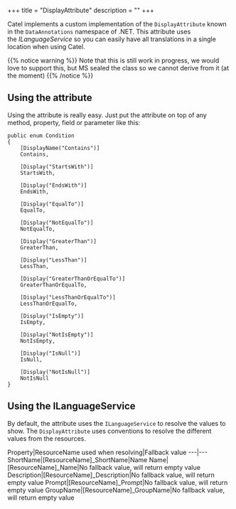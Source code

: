 +++
title = "DisplayAttribute" 
description = ""
+++

Catel implements a custom implementation of the `DisplayAttribute` known in the `DataAnnotations` namespace of .NET. This attribute uses the *ILanguageService* so you can easily have all translations in a single location when using Catel.

{{% notice warning %}}
Note that this is still work in progress, we would love to support this, but MS sealed the class so we cannot derive from it (at the moment)
{{% /notice %}}

## Using the attribute

Using the attribute is really easy. Just put the attribute on top of any method, property, field or parameter like this:

```
public enum Condition
{
    [DisplayName("Contains")]
    Contains,
    
    [Display("StartsWith")]
    StartsWith,
    
    [Display("EndsWith")]
    EndsWith,
    
    [Display("EqualTo")]
    EqualTo,
    
    [Display("NotEqualTo")]
    NotEqualTo,
    
    [Display("GreaterThan")]
    GreaterThan,
    
    [Display("LessThan")]
    LessThan,
    
    [Display("GreaterThanOrEqualTo")]
    GreaterThanOrEqualTo,
    
    [Display("LessThanOrEqualTo")]
    LessThanOrEqualTo,
    
    [Display("IsEmpty")]
    IsEmpty,
    
    [Display("NotIsEmpty")]
    NotIsEmpty,
    
    [Display("IsNull")]
    IsNull,
    
    [Display("NotIsNull")]
    NotIsNull
}
```

## Using the ILanguageService

By default, the attribute uses the `ILanguageService` to resolve the values to show. The `DisplayAttribute` uses conventions to resolve the different values from the resources.

Property|ResourceName used when resolving|Fallback value
---|---
ShortName|[ResourceName]\_ShortName|Name
Name|[ResourceName]\_Name|No fallback value, will return empty value
Description|[ResourceName]\_Description|No fallback value, will return empty value
Prompt|[ResourceName]\_Prompt|No fallback value, will return empty value
GroupName|[ResourceName]\_GroupName|No fallback value, will return empty value

